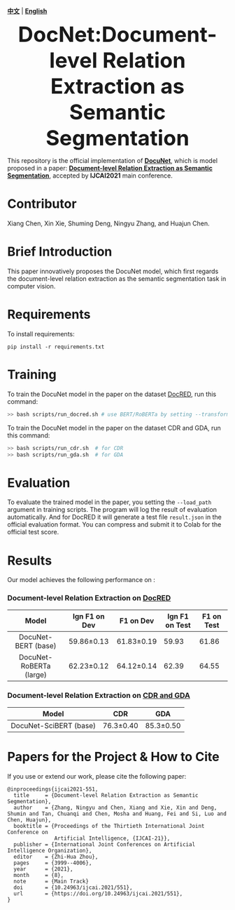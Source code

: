 [**中文**](https://github.com/zjunlp/DocRE/blob/master/README_CN.md) | [**English**](https://github.com/zjunlp/DocRE/blob/master/README.md)

>

<p align="center">
  	<font size=7><strong>DocNet:Document-level Relation Extraction as Semantic Segmentation</strong></font>
</p>



This repository is the official implementation of [**DocuNet**](https://github.com/zjunlp/DocRE/), which is model proposed in a paper: **[Document-level Relation Extraction as Semantic Segmentation](https://www.ijcai.org/proceedings/2021/551)**, accepted by **IJCAI2021** main conference. 


# Contributor
Xiang Chen, Xin Xie, Shuming Deng, Ningyu Zhang, and Huajun Chen. 


# Brief Introduction
This paper innovatively proposes the DocuNet model, which first regards the document-level relation extraction as the semantic segmentation task in computer vision.


# Requirements

To install requirements:

```setup
pip install -r requirements.txt
```


# Training

To train the DocuNet model in the paper on the dataset [DocRED](https://github.com/thunlp/DocRE), run this command:

```bash
>> bash scripts/run_docred.sh # use BERT/RoBERTa by setting --transformer-type
```

To train the DocuNet model in the paper on the dataset CDR and GDA, run this command:

```bash
>> bash scripts/run_cdr.sh  # for CDR
>> bash scripts/run_gda.sh  # for GDA
```



# Evaluation

To evaluate the trained model in the paper, you setting the `--load_path` argument in training scripts. The program will log the result of evaluation automatically. And for DocRED  it will generate a test file `result.json` in the official evaluation format. You can compress and submit it to Colab for the official test score.


# Results

Our model achieves the following performance on : 

### Document-level Relation Extraction on [DocRED](https://github.com/thunlp/DocRED)


| Model     | Ign F1 on Dev | F1 on Dev | Ign F1 on Test | F1 on Test |
| :----------------: |:--------------: | :------------: | ------------------ | ------------------ |
| DocuNet-BERT (base) |  59.86±0.13 |   61.83±0.19 |     59.93    |      61.86  |
| DocuNet-RoBERTa (large) | 62.23±0.12 | 64.12±0.14 | 62.39 | 64.55 |

### Document-level Relation Extraction on [CDR and GDA](https://github.com/fenchri/edge-oriented-graph)

| Model  |    CDR    | GDA |
| :----------------: | :----------------: | :----------------: |
| DocuNet-SciBERT (base) | 76.3±0.40    | 85.3±0.50  |




# Papers for the Project & How to Cite
If you use or extend our work, please cite the following paper:

```
@inproceedings{ijcai2021-551,
  title     = {Document-level Relation Extraction as Semantic Segmentation},
  author    = {Zhang, Ningyu and Chen, Xiang and Xie, Xin and Deng, Shumin and Tan, Chuanqi and Chen, Mosha and Huang, Fei and Si, Luo and Chen, Huajun},
  booktitle = {Proceedings of the Thirtieth International Joint Conference on
               Artificial Intelligence, {IJCAI-21}},
  publisher = {International Joint Conferences on Artificial Intelligence Organization},
  editor    = {Zhi-Hua Zhou},
  pages     = {3999--4006},
  year      = {2021},
  month     = {8},
  note      = {Main Track}
  doi       = {10.24963/ijcai.2021/551},
  url       = {https://doi.org/10.24963/ijcai.2021/551},
}
```